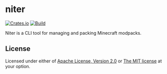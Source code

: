 # niter

[![Crates.io](https://img.shields.io/crates/v/niterpack?style=flat-square)](https://crates.io/crates/niterpack)
[![Build](https://img.shields.io/github/actions/workflow/status/panda885/niter/ci.yml?branch=main&style=flat-square)](https://github.com/panda885/niter/actions/workflows/ci.yml)

Niter is a CLI tool for managing and packing Minecraft modpacks.

## License

Licensed under either of [Apache License, Version 2.0](https://github.com/panda885/niter/blob/main/LICENSE-APACHE) or [The MIT license](https://github.com/panda885/niter/blob/main/LICENSE-MIT) at your option.